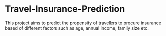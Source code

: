 # Travel-Insurance-Prediction
This project aims to predict the propensity of travellers to procure insurance based of different factors such as age, annual income, family size etc.
